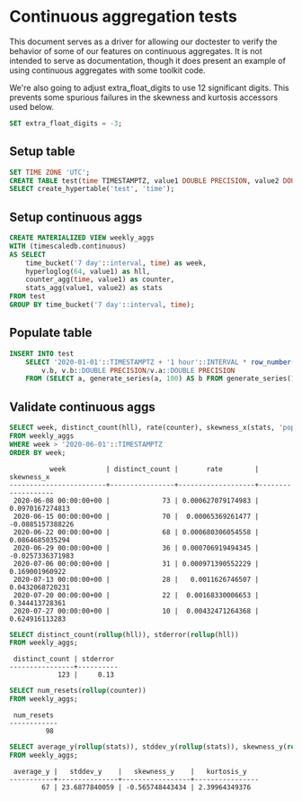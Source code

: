 # Continuous aggregation tests

This document serves as a driver for allowing our doctester to verify the behavior of some of our features on continuous aggregates.  It is not intended to serve as documentation, though it does present an example of using continuous aggregates with some toolkit code.

We're also going to adjust extra_float_digits to use 12 significant digits.  This prevents some spurious failures in the skewness and kurtosis accessors used below.
```SQL ,non-transactional,ignore-output
SET extra_float_digits = -3;
```

## Setup table
```SQL ,non-transactional,ignore-output
SET TIME ZONE 'UTC';
CREATE TABLE test(time TIMESTAMPTZ, value1 DOUBLE PRECISION, value2 DOUBLE PRECISION);
SELECT create_hypertable('test', 'time');
```

## Setup continuous aggs
```SQL ,non-transactional,ignore-output
CREATE MATERIALIZED VIEW weekly_aggs
WITH (timescaledb.continuous)
AS SELECT
    time_bucket('7 day'::interval, time) as week,
    hyperloglog(64, value1) as hll,
    counter_agg(time, value1) as counter,
    stats_agg(value1, value2) as stats
FROM test
GROUP BY time_bucket('7 day'::interval, time);
```

## Populate table

```SQL ,non-transactional,ignore-output
INSERT INTO test
    SELECT '2020-01-01'::TIMESTAMPTZ + '1 hour'::INTERVAL * row_number() OVER (),
        v.b, v.b::DOUBLE PRECISION/v.a::DOUBLE PRECISION
    FROM (SELECT a, generate_series(a, 100) AS b FROM generate_series(1, 100) a) v;
```

## Validate continuous aggs

```SQL
SELECT week, distinct_count(hll), rate(counter), skewness_x(stats, 'population')
FROM weekly_aggs
WHERE week > '2020-06-01'::TIMESTAMPTZ
ORDER BY week;
```

```output
          week          | distinct_count |       rate        |    skewness_x
------------------------+----------------+-------------------+-------------------
 2020-06-08 00:00:00+00 |             73 | 0.000627079174983 |  0.0970167274813
 2020-06-15 00:00:00+00 |             70 |  0.00065369261477 | -0.0885157388226
 2020-06-22 00:00:00+00 |             68 | 0.000680306054558 |  0.0864685035294
 2020-06-29 00:00:00+00 |             36 | 0.000706919494345 | -0.0257336371983
 2020-07-06 00:00:00+00 |             31 | 0.000971390552229 |   0.169001960922
 2020-07-13 00:00:00+00 |             28 |   0.0011626746507 |  0.0432068720231
 2020-07-20 00:00:00+00 |             22 |  0.00168330006653 |   0.344413728361
 2020-07-27 00:00:00+00 |             10 |  0.00432471264368 |   0.624916113283
```

```SQL
SELECT distinct_count(rollup(hll)), stderror(rollup(hll))
FROM weekly_aggs;
```

```output
 distinct_count | stderror
----------------+----------
            123 |     0.13
```

```SQL
SELECT num_resets(rollup(counter))
FROM weekly_aggs;
```

```output
 num_resets
------------
         98
```

```SQL
SELECT average_y(rollup(stats)), stddev_y(rollup(stats)), skewness_y(rollup(stats), 'population'), kurtosis_y(rollup(stats), 'population')
FROM weekly_aggs;
```

```output
 average_y |   stddev_y    |   skewness_y    |   kurtosis_y
-----------+---------------+-----------------+----------------
        67 | 23.6877840059 | -0.565748443434 | 2.39964349376
```
